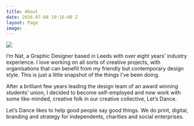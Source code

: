 ```yaml
---
title: About
date: 2016-07-08 19:16:00 Z
layout: Page
image: 
---
```


<div class="about-page">
<img src="{{ site.baseurl }}/uploads/natalie.png" />

<p>I’m Nat, a Graphic Designer based in Leeds with over eight years’​ industry experience. I love working on all sorts of creative projects, with organisations that can benefit from my friendly but contemporary design style. This is just a little snapshot of the things I’ve been doing.</p>

<p>After a brilliant few years leading the design team of an award winning students’ union, I decided to become self-employed and now work with some like-minded, creative folk in our creative collective, Let’s Dance.</p>

<p>Let’s Dance likes to help good people say good things. We do print, digital, branding and strategy for independents, charities and social enterprises.</p>

</div>